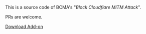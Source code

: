 This is a source code of BCMA's "*Block Cloudflare MITM Attack*".

PRs are welcome.

[Download Add-on](https://notabug.org/themusicgod1/cloudflare-tor/src/master/addon_chrome/bcma.crx)